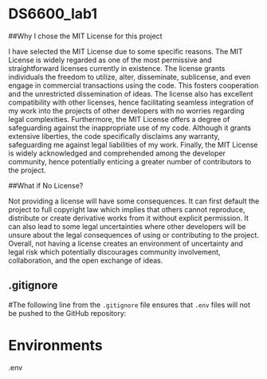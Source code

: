 # DS6600_lab1

##Why I chose the MIT License for this project

I have selected the MIT License due to some specific reasons. The MIT License is widely regarded as one of the most permissive and straightforward licenses currently in existence. The license grants individuals the freedom to utilize, alter, disseminate, sublicense, and even engage in commercial transactions using the code. This fosters cooperation and the unrestricted dissemination of ideas. The license also has excellent compatibility with other licenses, hence facilitating seamless integration of my work into the projects of other developers with no worries regarding legal complexities. Furthermore, the MIT License offers a degree of safeguarding against the inappropriate use of my code. Although it grants extensive liberties, the code specifically disclaims any warranty, safeguarding me against legal liabilities of my work. Finally, the MIT License is widely acknowledged and comprehended among the developer community, hence potentially enticing a greater number of contributors to the project. 


##What if No License?

Not providing a license will have some consequences. It can first default the project to full copyright law which implies that others cannot reproduce, distribute or create derivative works from it without explicit permission. It can also lead to some legal uncertainties where other developers will be unsure about the legal consequences of using or contributing to the project. Overall, not having a license creates an environment of uncertainty and legal risk which potentially discourages community involvement, collaboration, and the open exchange of ideas.


## .gitignore
#The following line from the `.gitignore` file ensures that `.env` files will not be pushed to the GitHub repository:
# Environments
.env

